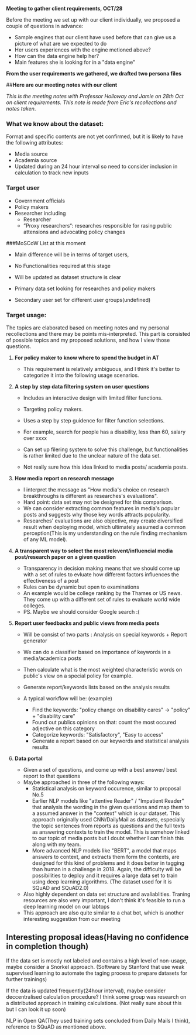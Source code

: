 **Meeting to gather client requirements, OCT/28**

Before the meeting we set up with our client individually, we proposed a couple of questions in advance:

- Sample engines that our client have used before that can give us a picture of what are we expected to do
- Her users experiences with the engine metioned above?
- How can the data engine help her?
- Main features she is looking for in a "data engine"





**From the user requirements we gathered, we drafted two persona files**









##**Here are our meeting notes with our client**



*This is the meeting notes with Professor Holloway and Jamie on 28th Oct on client requirements. This note is made from Eric's recollections and notes taken*.



### What we know about the dataset:

Format and specific contents are not yet confirmed, but it is likely to have the following attributes:

- Media source
- Academia source
- Updated during an 24 hour interval so need to consider inclusion in calculation to track new inputs



### Target user

- Government officials
- Policy makers
- Researcher including 
  - Researcher
  - ”Proxy researchers“: researches responsible for rasing public attensions and advocating policy changes



###MoSCoW List at this moment

- Main difference will be in terms of target users, 
- No Functionalities required at this stage
- Will be updated as dataset structure is clear

- Primary data set looking for researches and policy makers
- Secondary user set for different user groups(undefined)



### Target usage:

The topics are elaborated based on meeting notes and my personal recollections and there may be points mis-interpreted. This part is consisted of possible topics and my proposed solutions, and how I view those questions.

1. **For policy maker to know where to spend the budget in AT**
   - This requirement is relatively ambiguous, and I think it's better to categorize it into the following usage scenarios.



2. **A step by step data filtering system on user questions**

   - Includes an interactive design with limited filter functions.

   - Targeting policy makers.

   - Uses a step by step guidence for filter function selections. 

   - For example, search for people has a disability, less than 60, salary over xxxx

   - Can set up filering system to solve this challenge, but functionalities is rather limited due to the unclear nature of the data set.

   - Not really sure how this idea linked to media posts/ academia posts.

     

3. **How media report on research message**

   - I interpret the message as "How media's choice on research breakthroughs is different as researches's evaluations".
   - Hard point: data set may not be designed for this comparison.
   - We can consider extracting common features in media's popular posts and suggests why those key words attracts popularity.
   - Researches' evaluations are also objective, may create diversified result when deploying model, which ultimately assumed a common perception(This is my understanding on the rule finding mechanism of any ML model).

   

4. **A transparent way to select the most relevent/influencial media post/research paper on a given question**

   - Transparency in decision making means that we should come up with a set of rules to evluate how different factors influences the effectiveness of a post
   - Rules can be dynamic but open to examinations
   - An example would be college ranking by the Thames or US news. They come up with a different set of rules to evaluate world wide colleges.
   - PS. Maybe we should consider Google search  :(

   

5. **Report user feedbacks and public views from media posts**

   - Will be consist of two parts : Analysis on special keywords + Report generator

   - We can do a classifier based on importance of keywords in a media/academica posts

   - Then calculate what is the most weighted characteristic words on public's view on a special policy for example.

   - Generate report/keywords lists based on the analysis results

   - A typical workflow will be: (example) 

     - Find the keywords: "policy change on disability cares"  -> "policy" + "disability care"
     - Found out publics opinions on that: count the most occured adjective on this category
     - Categorize keywords:  "Satisfactory", "Easy to access"
     - Generate a report based on our keywords and statistical analysis results

     

6. **Data portal**

   - Given a set of questions, and come up with a best answer/ best report to that questions
   - Maybe approached in three of the following ways:
     - Statistical analysis on keyword occurence, similar to proposal No.5
     - Earlier NLP models like "attentive Reader" / "Impatient Reader" that analysis the wording in the given questions and map them to a assumed answer in the "context" which is our dataset. This approach originally used CNN/DailyMail as datasets, especially the topic sentences from reports as questions and the full texts as answering contexts to train the model. This is somehow linked to our topic of media posts but I doubt whether I can finish this along with my team.
     - More advanced NLP models like "BERT", a model that maps answers to context, and extracts them form the contexts, are designed for this kind of problems and it does better in tagging than human in a challenge in 2018. Again, the difficulty will be possibilities to deploy and it requires a large data set to train using deep learning algorithms. (The dataset used for it is SQuAD and SQuAD2.0)
   - Also highly dependent on data set structure and avaliablities. Traning resources are also very important, I don't think it's feasible to run a deep learning model on our labtops
   - This approach are also quite similar to a chat bot, which is another interesting suggestion from our meeting





## Interesting proposal ideas(Having no confidence in completion though)

If the data set is mostly not labeled and contains a high level of non-usage, maybe consider a Snorkel approach. (Software by Stanford that use weak supervised learning to automate the taging process to prepare datasets for further trainings)

If the data is updated frequently(24hour interval), maybe consider deccentralised calculation procedure? I think some group was research on a distributed approach in training calculations. (Not really sure about this but I can look it up soon)

NLP in Open QA(They used training sets concluded from Daily Mails I think), reference to SQuAD as mentioned above.

